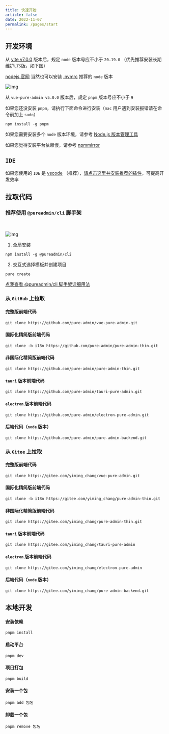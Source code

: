 ```yaml
---
title: 快速开始
article: false
date: 2022-11-07
permalink: /pages/start
---
```


## 开发环境

从 [vite v7.0.0](https://cn.vite.dev/blog/announcing-vite7.html#node-js-support) 版本后，规定 `node` 版本号应不小于 `20.19.0` （优先推荐安装长期维护`LTS`版，如下图）

[nodejs 官网](https://nodejs.org/zh-cn/download) 当然也可以安装 [.nvmrc](https://github.com/pure-admin/vue-pure-admin/blob/main/.nvmrc#L1) 推荐的 `node` 版本

![img](~@alias/img/guide/nodejs.jpg)

从 `vue-pure-admin v5.0.0` 版本后，规定 `pnpm` 版本号应不小于 `9`

如果您还没安装 `pnpm`，请执行下面命令进行安装（`mac` 用户遇到安装报错请在命令前加上 `sudo`）

```
npm install -g pnpm
```

如果您需要安装多个 `node` 版本环境，请参考 [Node.js 版本管理工具](/pages/FAQ/#%E5%B9%B3%E5%8F%B0%E8%A6%81%E6%B1%82-node-%E7%89%88%E6%9C%AC%E5%BA%94%E4%B8%8D%E5%B0%8F%E4%BA%8E-18-18-0-%E3%80%81pnpm-%E7%89%88%E6%9C%AC%E5%BA%94%E4%B8%8D%E5%B0%8F%E4%BA%8E-9-%E4%BD%86%E6%98%AF%E5%AE%9E%E9%99%85%E5%BC%80%E5%8F%91%E6%9C%89%E7%9A%84%E9%A1%B9%E7%9B%AE%E9%9C%80%E8%A6%81%E6%AF%94%E8%BF%99%E4%BA%9B%E4%BD%8E%E7%9A%84%E7%89%88%E6%9C%AC%E6%80%8E%E4%B9%88%E8%A7%A3%E5%86%B3%E5%91%A2)

如果您觉得安装平台依赖慢，请参考 [npmmirror](/pages/FAQ/#安装依赖慢-如何解决)

## `IDE`

如果您使用的 `IDE` 是 [vscode](https://code.visualstudio.com/) （推荐），[请点击这里并安装推荐的插件](/pages/vscode/#extensions-json)，可提高开发效率

## 拉取代码

### 推荐使用 `@pureadmin/cli` 脚手架

<br/>

![img](~@alias/img/max/pure-admin-cli.gif)

1. 全局安装

```
npm install -g @pureadmin/cli
```

2. 交互式选择模板并创建项目

```
pure create
```

[点我查看 @pureadmin/cli 脚手架详细用法](https://github.com/pure-admin/pure-admin-cli#pureadmincli)

### 从 `GitHub` 上拉取

#### 完整版前端代码

```
git clone https://github.com/pure-admin/vue-pure-admin.git
```

#### 国际化精简版前端代码

```
git clone -b i18n https://github.com/pure-admin/pure-admin-thin.git
```

#### 非国际化精简版前端代码

```
git clone https://github.com/pure-admin/pure-admin-thin.git
```

#### `tauri` 版本前端代码

```
git clone https://github.com/pure-admin/tauri-pure-admin.git
```

#### `electron` 版本前端代码

```
git clone https://github.com/pure-admin/electron-pure-admin.git
```

#### 后端代码（`node` 版本）

```
git clone https://github.com/pure-admin/pure-admin-backend.git
```

### 从 `Gitee` 上拉取

#### 完整版前端代码

```
git clone https://gitee.com/yiming_chang/vue-pure-admin.git
```

#### 国际化精简版前端代码

```
git clone -b i18n https://gitee.com/yiming_chang/pure-admin-thin.git
```

#### 非国际化精简版前端代码

```
git clone https://gitee.com/yiming_chang/pure-admin-thin.git
```

#### `tauri` 版本前端代码

```
git clone https://gitee.com/yiming_chang/tauri-pure-admin
```

#### `electron` 版本前端代码

```
git clone https://gitee.com/yiming_chang/electron-pure-admin
```

#### 后端代码（`node` 版本）

```
git clone https://gitee.com/yiming_chang/pure-admin-backend.git
```

## 本地开发

#### 安装依赖

```
pnpm install
```

#### 启动平台

```
pnpm dev
```

#### 项目打包

```
pnpm build
```

#### 安装一个包

```
pnpm add 包名
```

#### 卸载一个包

```
pnpm remove 包名
```
